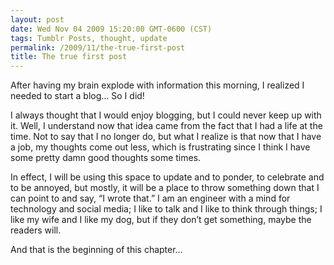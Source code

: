 ```yaml
---
layout: post
date: Wed Nov 04 2009 15:20:00 GMT-0600 (CST)
tags: Tumblr Posts, thought, update
permalink: /2009/11/the-true-first-post
title: The true first post
---
```


After having my brain explode with information this morning, I realized I needed to start a blog… So I did!

I always thought that I would enjoy blogging, but I could never keep up with it. Well, I understand now that idea came from the fact that I had a life at the time. Not to say that I no longer do, but what I realize is that now that I have a job, my thoughts come out less, which is frustrating since I think I have some pretty damn good thoughts some times.

In effect, I will be using this space to update and to ponder, to celebrate and to be annoyed, but mostly, it will be a place to throw something down that I can point to and say, “I wrote that.” I am an engineer with a mind for technology and social media; I like to talk and I like to think through things; I like my wife and I like my dog, but if they don’t get something, maybe the readers will.

And that is the beginning of this chapter…
